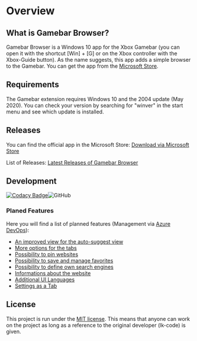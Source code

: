 # Overview

## What is Gamebar Browser?
Gamebar Browser is a Windows 10 app for the Xbox Gamebar (you can open it with the shortcut [Win] + [G] or on the Xbox controller with the Xbox-Guide button). As the name suggests, this app adds a simple browser to the Gamebar. You can get the app from the [Microsoft Store]([https://www.microsoft.com/store/productId/9P7X6CTWMSLG).

## Requirements
The Gamebar extension requires Windows 10 and the 2004 update (May 2020). You can check your version by searching for "winver" in the start menu and see which update is installed.

## Releases
You can find the official app in the Microsoft Store: [Download via Microsoft Store](https://www.microsoft.com/store/productId/9P7X6CTWMSLG)

List of Releases:
[Latest Releases of Gamebar Browser](https://github.com/lk-code/gamebar-browser/blob/master/RELEASES.md) 

## Development

[![Codacy Badge](https://app.codacy.com/project/badge/Grade/d59c78baa4f24337b8dc7ac5a72aeda1)](https://www.codacy.com/manual/lk-code/gamebar-browser?utm_source=github.com&amp;utm_medium=referral&amp;utm_content=lk-code/gamebar-browser&amp;utm_campaign=Badge_Grade)![GitHub](https://img.shields.io/github/license/lk-code/gamebar-browser?style=flat-square)

### Planed Features
Here you will find a list of planned features (Management via [Azure DevOps](https://dev.azure.com/lk-code/gamebar-browser)):
* [An improved view for the auto-suggest view](https://dev.azure.com/lk-code/gamebar-browser/_workitems/edit/188/)
* [More options for the tabs](https://dev.azure.com/lk-code/gamebar-browser/_workitems/edit/192/)
* [Possibility to pin websites](https://dev.azure.com/lk-code/gamebar-browser/_workitems/edit/193/)
* [Possibility to save and manage favorites](https://dev.azure.com/lk-code/gamebar-browser/_workitems/edit/194/)
* [Possibility to define own search engines](https://dev.azure.com/lk-code/gamebar-browser/_workitems/edit/196)
* [Informations about the website](https://dev.azure.com/lk-code/gamebar-browser/_workitems/edit/195/)
* [Additional UI Languages](https://dev.azure.com/lk-code/gamebar-browser/_workitems/edit/198/)
* [Settings as a Tab](https://dev.azure.com/lk-code/gamebar-browser/_workitems/edit/200/)

## License
This project is run under the [MIT license](https://github.com/lk-code/gamebar-browser/blob/master/LICENSE.md). This means that anyone can work on the project as long as a reference to the original developer (lk-code) is given.
